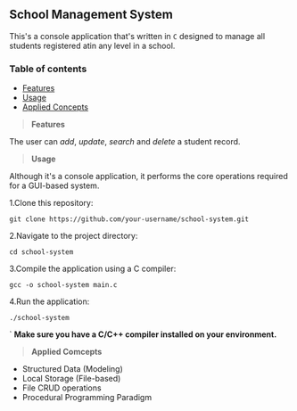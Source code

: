 ## School Management System

This's a console application that's written in `C` designed to manage all students registered atin any level in a school.

### Table of contents
- [Features](#features)
- [Usage](#usage)
- [Applied Concepts](#applied-concepts)

>**Features**

The user can *add*, *update*, *search* and *delete* a student record.

>**Usage**

Although it's a console application, it performs the core operations required for a GUI-based system.

1.Clone this repository:

`git clone https://github.com/your-username/school-system.git`

2.Navigate to the project directory:

`cd school-system`

3.Compile the application using a C compiler:

`gcc -o school-system main.c`

4.Run the application:

`./school-system`

`
**Make sure you have a C/C++ compiler installed on your environment.**


>**Applied Comcepts**

- Structured Data (Modeling)
- Local Storage (File-based)
- File CRUD operations
- Procedural Programming Paradigm

